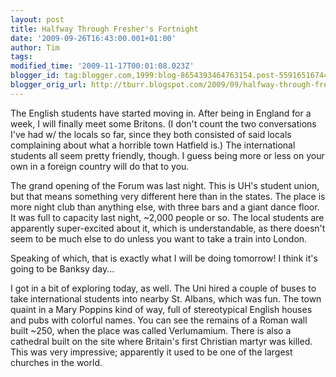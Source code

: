 ```yaml
---
layout: post
title: Halfway Through Fresher's Fortnight
date: '2009-09-26T16:43:00.001+01:00'
author: Tim
tags: 
modified_time: '2009-11-17T00:01:08.023Z'
blogger_id: tag:blogger.com,1999:blog-8654393464763154.post-5591651674419615893
blogger_orig_url: http://tburr.blogspot.com/2009/09/halfway-through-freshers-fortnight.html
---
```


The English students have started moving in. After being in England for a week, I will finally meet some Britons. (I don't count the two conversations I've had w/ the locals so far, since they both consisted of said locals complaining about what a horrible town Hatfield is.) The international students all seem pretty friendly, though. I guess being more or less on your own in a foreign country will do that to you.

The grand opening of the Forum was last night. This is UH's student union, but that means something very different here than in the states. The place is more night club than anything else, with three bars and a giant dance floor. It was full to capacity last night, ~2,000 people or so. The local students are apparently super-excited about it, which is understandable, as there doesn't seem to be much else to do unless you want to take a train into London.

Speaking of which, that is exactly what I will be doing tomorrow! I think it's going to be Banksy day... 

I got in a bit of exploring today, as well. The Uni hired a couple of buses to take international students into nearby St. Albans, which was fun. The town quaint in a Mary Poppins kind of way, full of stereotypical English houses and pubs with colorful names. You can see the remains of a Roman wall built ~250, when the place was called Verlumamium. There is also a cathedral built on the site where Britain's first Christian martyr was killed. This was very impressive; apparently it used to be one of the largest churches in the world.

